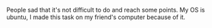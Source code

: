 People sad that it's not difficult to do and reach some points. My OS is ubuntu, I made this task on my friend's computer because of it.
